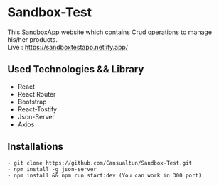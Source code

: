 # Sandbox-Test

 This SandboxApp website which contains Crud operations to manage his/her products. <br>
 Live : https://sandboxtestapp.netlify.app/


## Used Technologies && Library

- React 
- React Router 
- Bootstrap
- React-Tostify
- Json-Server
- Axios

## Installations 

```
- git clone https://github.com/Cansualtun/Sandbox-Test.git
- npm install -g json-server
- npm install && npm run start:dev (You can work in 300 port)
```
